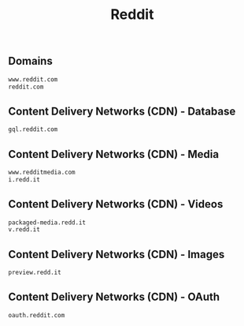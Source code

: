 


<h1 align="center">Reddit</h1>  

<br>

## Domains


```html
www.reddit.com
reddit.com
```  


## Content Delivery Networks (CDN) - Database


```html
gql.reddit.com
```  


## Content Delivery Networks (CDN) - Media


```html
www.redditmedia.com
i.redd.it
```  


## Content Delivery Networks (CDN) - Videos


```html
packaged-media.redd.it
v.redd.it
```  


## Content Delivery Networks (CDN) - Images


```html
preview.redd.it
```  


## Content Delivery Networks (CDN) - OAuth


```html
oauth.reddit.com
```  

